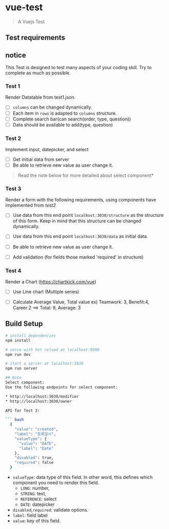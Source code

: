 # vue-test

> A Vuejs Test

## Test requirements

## notice ##

This Test is designed to test many aspects of your coding skill.
Try to complete as much as possible.

### **Test 1** 

Render Datatable from test1.json.

- [ ] `columns` can be changed dynamically.
- [ ] Each item in `rows` is adapted to `columns` structure.
- [ ] Complete search bar(can search(order, type, question))
- [ ] Data should be available to add(type, question)

### **Test 2**

Implement input, datepicker, and select

- [ ] Get initial data from server
- [ ] Be able to retrieve new value as user change it.

>Read the note below for more detailed about select component*

### **Test 3**

Render a form with the following requirements, using components have implemented from *test2*

- [ ] Use data from this end point `localhost:3030/structure` as the structure of this form. Keep in mind that this structure can be changed dynamically.
- [ ] Use data from this end point `localhost:3030/data` as initial data.
- [ ] Be able to retrieve new value as user change it.
- [ ] Add validation (for fields those marked 'required' in structure)


### **Test 4**

Render a Chart (https://chartkick.com/vue)

- [ ] Use Line chart (Multiple series)
- [ ] Calculate Average Value, Total value 
  ex) Teamwork: 3, Benefit:4, Career:2 ==> Total: 9, Average: 3



## Build Setup

``` bash
# install dependencies
npm install

# serve with hot reload at localhost:9090
npm run dev

# start a server at localhost:3030
npm run server

## Note
Select component:
Use the following endpoints for select component:

* http://localhost:3030/modifier
* http://localhost:3030/owner

API for Test 3:

``` bash
  {
    "value": "created",
    "label": "등록일시",
    "valueType": {
      "value": "DATE",
      "label": "Date"
    },
    "disabled": true,
    "required": false
  }
```

* `valueType`: data type of this field. In other word, this defines which component you need to render this field.
  * `LONG`: number,
  * `STRING`: text,
  * `REFERENCE`: select
  * `DATE`: datepicker
* `disabled`,`required`: validate options.
* `label`: field label
* `value`: key of this field.
